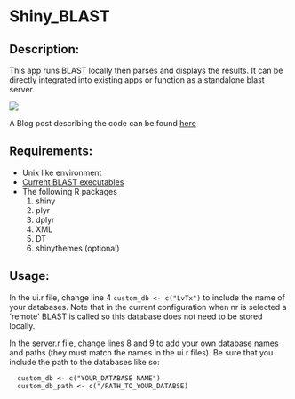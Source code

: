 # Shiny_BLAST
## Description: 
This app runs BLAST locally then parses and displays the results. It can be directly integrated into existing apps or function as a standalone blast server. 

<img src='https://3.bp.blogspot.com/-LlMxq12Ze60/WVIqXb-smiI/AAAAAAAAJME/7XWKnzq48fobN7tk1nzdkKD1jOYlP63YwCLcBGAs/s1600/Screen%2BShot%2B2017-06-27%2Bat%2B11.49.37.png'></img>

A Blog post describing the code can be found <a href="http://www.2-bitbio.com/2017/06/running-blast-in-shiny-web-application.html">here</a>

## Requirements: 
* Unix like environment
* [Current BLAST executables](https://blast.ncbi.nlm.nih.gov/Blast.cgi?PAGE_TYPE=BlastDocs&DOC_TYPE=Download)
* The following R packages
  1. shiny
  2. plyr
  3. dplyr
  4. XML
  5. DT
  6. shinythemes (optional) 

## Usage: 
In the ui.r file, change line 4 `custom_db <- c("LvTx")` to include  the name of your databases. 
Note that in the current configuration when nr is selected a 'remote' BLAST is called so this database does not need to be stored locally. 

In the server.r file, change lines 8 and 9 to add your own database names and paths (they must match the names in the ui.r files). 
Be sure that you include the path to the databases like so: 
```
  custom_db <- c("YOUR_DATABASE NAME")
  custom_db_path <- c("/PATH_TO_YOUR_DATABSE)
  
```
